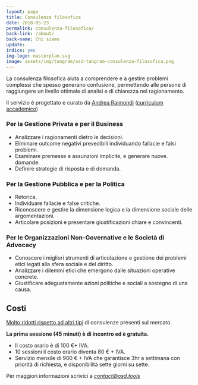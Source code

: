 ```yaml
---
layout: page
title: Consulenza filosofica
date: 2018-05-23
permalink: consulenza-filosofica/
back-link: /about/
back-name: Chi siamo
update:
indice: yes
img-logo: masterplan.svg
image: assets/img/tangram/osd-tangram-consulenza-filosofica.png
---
```


La consulenza filosofica aiuta a comprendere e a gestire problemi complessi che spesso generano confusione, permettendo alle persone di raggiungere un livello ottimale di analisi e di chiarezza nel ragionamento.

Il servizio è progettato e curato da [Andrea Raimondi](/about) ([curriculum accademico](https://exeter.academia.edu/AndreaRaimondi/CurriculumVitae))

### Per la Gestione Privata e per il Business

- Analizzare i ragionamenti dietro le decisioni.
- Eliminare outcome negativi prevedibili individuando fallacie e falsi problemi.
- Esaminare premesse e assunzioni implicite, e generare nuove. domande.
- Definire strategie di risposta e di domanda.

### Per la Gestione Pubblica e per la Politica

- Retorica.
- Individuare fallacie e false critiche.
- Riconoscere e gestire la dimensione logica e la dimensione sociale delle argomentazioni.
- Articolare posizioni e presentare giustificazioni chiare e convincenti.

### Per le Organizzazioni Non-Governative e le Società di Advocacy

- Conoscere i migliori strumenti di articolazione e gestione dei problemi etici legati alla sfera sociale e del diritto.
- Analizzare i dilemmi etici che emergono dalle situazioni operative concrete.
- Giustificare adeguatamente azioni politiche e sociali a sostegno di una causa.

## Costi
[Molto ridotti rispetto ad altri tipi](https://www.theguardian.com/business-to-business/2018/mar/29/i-work-therefore-i-am-why-businesses-are-hiring-philosophers) di consulenze presenti sul mercato.

**La prima sessione (45 minuti) è di incontro ed è gratuita.**

- Il costo orario è di 100 €+ IVA.
- 10 sessioni il costo orario diventa 80 € + IVA.
- Servizio mensile di 900 € + IVA che garantisce 3hr a settimana con priorità di richiesta, e disponibilità sette giorni su sette.

Per maggiori informazioni scrivici a *[contact@osd.tools](mailto:contact@osd.tools)*
